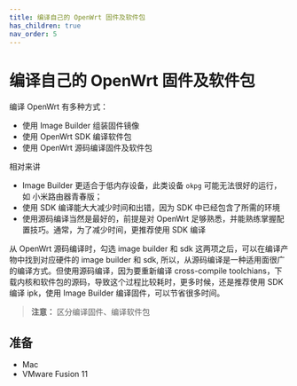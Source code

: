```yaml
---
title: 编译自己的 OpenWrt 固件及软件包
has_children: true
nav_order: 5
---
```


# 编译自己的 OpenWrt 固件及软件包

编译 OpenWrt 有多种方式：

* 使用 Image Builder 组装固件镜像
* 使用 OpenWrt SDK 编译软件包
* 使用 OpenWrt 源码编译固件及软件包

相对来讲

* Image Builder 更适合于低内存设备，此类设备 `okpg` 可能无法很好的运行，如 小米路由器青春版；
* 使用 SDK 编译能大大减少时间和出错，因为 SDK 中已经包含了所需的环境
* 使用源码编译当然是最好的，前提是对 OpenWrt 足够熟悉，并能熟练掌握配置技巧。通常，为了减少时间，更推荐使用 SDK 编译

从 OpenWrt 源码编译时，勾选 image builder 和 sdk 这两项之后，可以在编译产物中找到对应硬件的 image builder 和 sdk, 所以，从源码编译是一种适用面很广的编译方式。但使用源码编译，因为要重新编译 cross-compile toolchians，下载内核和软件包的源码，导致这个过程比较耗时，更多时候，还是推荐使用 SDK 编译 ipk，使用 Image Builder 编译固件，可以节省很多时间。

> **注意：** 区分编译固件、编译软件包

## 准备

* Mac
* VMware Fusion 11